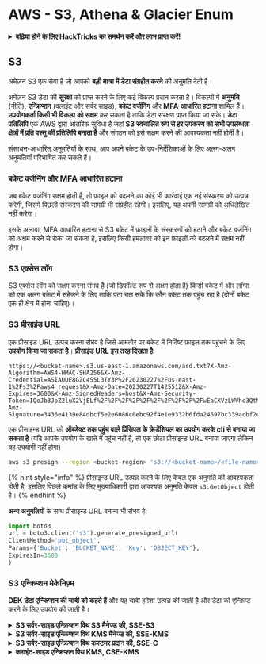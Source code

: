 # AWS - S3, Athena & Glacier Enum

<details>

<summary><strong>बढ़िया होने के लिए HackTricks का समर्थन करें और लाभ प्राप्त करें!</strong></summary>

* यदि आप अपनी कंपनी को **HackTricks में विज्ञापित करना चाहते हैं** या यदि आप **PEASS के नवीनतम संस्करण देखना चाहते हैं या HackTricks को PDF में डाउनलोड करना चाहते हैं** तो [**सदस्यता योजनाएं**](https://github.com/sponsors/carlospolop) देखें!
* [**आधिकारिक PEASS & HackTricks स्वैग**](https://peass.creator-spring.com) प्राप्त करें
* [**The PEASS Family**](https://opensea.io/collection/the-peass-family) की खोज करें, हमारा एकल [**NFTs**](https://opensea.io/collection/the-peass-family) संग्रह
* **💬 [**Discord समूह**](https://discord.gg/hRep4RUj7f) या [**telegram समूह**](https://t.me/peass) में शामिल हों** या **Twitter** 🐦 [**@carlospolopm**](https://twitter.com/carlospolopm)** का पालन करें**.
* **अपने हैकिंग ट्रिक्स साझा करें,** [**HackTricks**](https://github.com/carlospolop/hacktricks) और [**HackTricks Cloud**](https://github.com/carlospolop/hacktricks-cloud) github repos में PR जमा करके।

</details>

## S3

अमेज़न S3 एक सेवा है जो आपको **बड़ी मात्रा में डेटा संग्रहीत करने** की अनुमति देती है।

अमेज़न S3 डेटा की **सुरक्षा** को प्राप्त करने के लिए कई विकल्प प्रदान करता है। विकल्पों में **अनुमति** (नीति), **एन्क्रिप्शन** (क्लाइंट और सर्वर साइड), **बकेट वर्जनिंग** और **MFA** **आधारित हटाना** शामिल हैं। **उपयोगकर्ता किसी भी विकल्प को सक्षम** कर सकता है ताकि डेटा संरक्षण प्राप्त किया जा सके। **डेटा प्रतिलिपि** एक AWS द्वारा आंतरिक सुविधा है जहां **S3 स्वचालित रूप से हर उपकरण को सभी उपलब्धता क्षेत्रों में प्रति वस्तु की प्रतिलिपि बनाता है** और संगठन को इसे सक्षम करने की आवश्यकता नहीं होती है।

संसाधन-आधारित अनुमतियों के साथ, आप अपने बकेट के उप-निर्देशिकाओं के लिए अलग-अलग अनुमतियाँ परिभाषित कर सकते हैं।

### बकेट वर्जनिंग और MFA आधारित हटाना

जब बकेट वर्जनिंग सक्षम होती है, तो फ़ाइल को बदलने का कोई भी कार्रवाई एक नई संस्करण को उत्पन्न करेगी, जिसमें पिछली संस्करण की सामग्री भी संग्रहीत रहेगी। इसलिए, यह अपनी सामग्री को अधिलेखित नहीं करेगा।

इसके अलावा, MFA आधारित हटाना से S3 बकेट में फ़ाइलों के संस्करणों को हटाने और बकेट वर्जनिंग को अक्षम करने से रोका जा सकता है, इसलिए किसी हमलावर को इन फ़ाइलों को बदलने में सक्षम नहीं होगा।

### S3 एक्सेस लॉग

S3 एक्सेस लॉग को सक्षम करना संभव है (जो डिफ़ॉल्ट रूप से अक्षम होता है) किसी बकेट में और लॉग्स को एक अलग बकेट में सहेजने के लिए ताकि पता चल सके कि कौन बकेट तक पहुंच रहा है (दोनों बकेट एक ही क्षेत्र में होना चाहिए)।

### S3 प्रीसाइंड URL

एक प्रीसाइंड URL उत्पन्न करना संभव है जिसे आमतौर पर बकेट में निर्दिष्ट फ़ाइल तक पहुंचने के लिए **उपयोग किया जा सकता है**। **प्रीसाइंड URL इस तरह दिखता है**:
```
https://<bucket-name>.s3.us-east-1.amazonaws.com/asd.txt?X-Amz-Algorithm=AWS4-HMAC-SHA256&X-Amz-Credential=ASIAUUE8GZC4S5L3TY3P%2F20230227%2Fus-east-1%2Fs3%2Faws4_request&X-Amz-Date=20230227T142551Z&X-Amz-Expires=3600&X-Amz-SignedHeaders=host&X-Amz-Security-Token=IQoJb3JpZ2luX2VjELf%2F%2F%2F%2F%2F%2F%2F%2F%2F%2FwEaCXVzLWVhc3QtMSJHMEUCIBhQpdETJO3HKKDk2hjNIrPWwBE8gZaQccZFV3kCpPCWAiEAid3ueDtFFU%2FOQfUpvxYTGO%2BHoS4SWDMUrQAE0pIaB40qggMIYBAAGgwzMTgxNDIxMzg1NTMiDJLI5t7gr2EGxG1Y5CrfAioW0foHIQ074y4gvk0c%2B%2Fmqc7cNWb1njQslQkeePHkseJ3owzc%2FCwkgE0EuZTd4mw0aJciA2XIbJRCLPWTb%2FCBKPnIMJ5aBzIiA2ltsiUNQTTUxYmEgXZoJ6rFYgcodnmWW0Et4Xw59UlHnCDB2bLImxPprriyCzDDCD6nLyp3J8pFF1S8h3ZTJE7XguA8joMs4%2B2B1%2FeOZfuxXKyXPYSKQOOSbQiHUQc%2BFnOfwxleRL16prWk1t7TamvHR%2Bt3UgMn5QWzB3p8FgWwpJ6GjHLkYMJZ379tkimL1tJ7o%2BIod%2FMYrS7LDCifP9d%2FuYOhKWGhaakPuJKJh9fl%2B0vGl7kmApXigROxEWon6ms75laXebltsWwKcKuYca%2BUWu4jVJx%2BWUfI4ofoaGiCSaKALTqwu4QNBRT%2BMoK6h%2BQa7gN7JFGg322lkxRY53x27WMbUE4unn5EmI54T4dWt1%2Bg8ljDS%2BvKfBjqmAWRwuqyfwXa5YC3xxttOr3YVvR6%2BaXpzWtvNJQNnb6v0uI3%2BTtTexZkJpLQYqFcgZLQSxsXWSnf988qvASCIUhAzp2UnS1uqy7QjtD5T73zksYN2aesll7rvB80qIuujG6NOdHnRJ2M5%2FKXXNo1Yd15MtzPuSjRoSB9RSMon5jFu31OrQnA9eCUoawxbB0nHqwK8a43CKBZHhA8RoUAJW%2B48EuFsp3U%3D&X-Amz-Signature=3436e4139e84dbcf5e2e6086c0ebc92f4e1e9332b6fda24697bc339acbf2cdfa
```
एक प्रीसाइन्ड URL को **ऑब्जेक्ट तक पहुंच वाले प्रिंसिपल के क्रेडेंशियल का उपयोग करके cli से बनाया जा सकता है** (यदि आपके उपयोग के खाते में पहुंच नहीं है, तो एक छोटा प्रीसाइन्ड URL बनाया जाएगा लेकिन यह उपयोगी नहीं होगा)
```bash
aws s3 presign --region <bucket-region> 's3://<bucket-name>/<file-name>'
```
{% hint style="info" %}
प्रीसाइन्ड URL उत्पन्न करने के लिए केवल एक अनुमति की आवश्यकता होती है, इसलिए पिछले कमांड के लिए मुख्याधिकारी द्वारा आवश्यक अनुमति केवल `s3:GetObject` होती है।
{% endhint %}

**अन्य अनुमतियों** के साथ प्रीसाइन्ड URL बनाना भी संभव है:
```python
import boto3
url = boto3.client('s3').generate_presigned_url(
ClientMethod='put_object',
Params={'Bucket': 'BUCKET_NAME', 'Key': 'OBJECT_KEY'},
ExpiresIn=3600
)
```
### S3 एन्क्रिप्शन मेकेनिज़्म

**DEK डेटा एन्क्रिप्शन की चाबी को कहते हैं** और यह चाबी हमेशा उत्पन्न की जाती है और डेटा को एन्क्रिप्ट करने के लिए उपयोग की जाती है।

<details>

<summary><strong>S3 सर्वर-साइड एन्क्रिप्शन विथ S3 मैनेज्ड की, SSE-S3</strong></summary>

इस विकल्प के लिए न्यूनतम कॉन्फ़िगरेशन की आवश्यकता होती है और उपयोग किए जाने वाली एन्क्रिप्शन की चाबियों का प्रबंधन AWS द्वारा किया जाता है। आपको बस अपने डेटा को अपलोड करना है और S3 सभी अन्य पहलूओं का प्रबंधन करेगा। S3 खाते में प्रत्येक बकेट को एक बकेट की चाबी सौंपी जाती है।

* एन्क्रिप्शन:
* ऑब्जेक्ट डेटा + बनाया गया प्लेनटेक्स्ट DEK --> एन्क्रिप्टेड डेटा (S3 के अंदर संग्रहीत)
* बनाया गया प्लेनटेक्स्ट DEK + S3 मास्टर की --> एन्क्रिप्टेड DEK (S3 के अंदर संग्रहीत) और प्लेनटेक्स्ट मेमोरी से हटा दिया जाता है
* डिक्रिप्शन:
* एन्क्रिप्टेड DEK + S3 मास्टर की --> प्लेनटेक्स्ट DEK
* प्लेनटेक्स्ट DEK + एन्क्रिप्टेड डेटा --> ऑब्जेक्ट डेटा

कृपया ध्यान दें कि इस मामले में **चाबी AWS द्वारा प्रबंधित की जाती है** (केवल हर 3 साल बदलती है)। यदि आप अपनी खुद की चाबी का उपयोग करते हैं, तो आप चाबी को बदल, अक्षम और पहुँच नियंत्रण लागू कर सकते हैं।

</details>

<details>

<summary><strong>S3 सर्वर-साइड एन्क्रिप्शन विथ KMS मैनेज्ड की, SSE-KMS</strong></summary>

इस विधि का उपयोग करके S3 को कुंजी प्रबंधन सेवा का उपयोग करने की अनुमति होती है ताकि आपके डेटा एन्क्रिप्शन की चाबियाँ उत्पन्न की जा सकें। KMS आपको अपनी कुंजी कैसे प्रबंधित की जाती है की अधिकतम लचीलापन प्रदान करता है। उदाहरण के लिए, आप CMK को अक्षम, बदल और पहुँच नियंत्रण लागू कर सकते हैं, और AWS क्लाउड ट्रेल का उपयोग करके उनके उपयोग के खिलाफ क्रियान्वयन कर सकते हैं।

* एन्क्रिप्शन:
* S3 KMS CMK से डेटा की चाबियाँ अनुरोध करता है
* KMS एक CMK का उपयोग करके DEK प्लेनटेक्स्ट और DEK एन्क्रिप्टेड उत्पन्न करता है और उन्हें S3 को भेजता है
* S3 प्लेनटेक्स्ट कुंजी का उपयोग करके डेटा को एन्क्रिप्ट करता है, एन्क्रिप्टेड डेटा और एन्क्रिप्टेड कुंजी को संग्रहीत करता है और प्लेनटेक्स्ट कुंजी को मेमोरी से हटा देता है
* डिक्रिप्शन:
* S3 ऑब्जेक्ट की एन्क्रिप्टेड डेटा की एन्क्रिप्टेड कुंजी को डिक्रिप्ट करने के लिए KMS से पूछता है
* KMS CMK का उपयोग करके डेटा कुंजी को डिक्रिप्ट करता है और इसे S3 को वापस भेजता है
* S3 ऑब्जेक्ट डेटा को डिक्रिप्ट करता है

</details>

<details>

<summary><strong>S3 सर्वर-साइड एन्क्रिप्शन विथ कस्टमर प्रदान की, SSE-C</strong></summary>

इस विकल्प का उपयोग करने से आप अपनी खुद की मास्टर कुंजी का उपयोग कर सकते हैं जिसे आप पहले से ही AWS के बाहर उपयोग कर रहे हों। फिर S3 को अपने डेटा के साथ भेजा जाएगा, जहां S3 आपके लिए एन्क्रिप्शन करेगा।

* एन्क्रिप्शन:
* उपयोगकर्ता ऑब्जेक्ट डेटा + ग्राहक कुंजी को S3 को भेजता है
* ग्राहक कुंजी का उपयोग डेटा को एन्क्रिप्ट करने के लिए किया जाता है और एन्क्रिप्टेड डेटा संग्रहीत किया जाता है
* भविष्य की कुंजी मान्यता के लिए ग्राहक कुंजी का एक नमकीन HMAC मान संग्रहीत किया जाता है
* ग्राहक कुंजी को मेमोरी से हटा दिया जाता है
* डिक्रिप्शन:
* उपयोगकर्ता ग्राहक कुंजी भेजता है
* कुंजी को संग्रहीत HMAC मान के खिलाफ मान्यता की जाती है
* ग्राहक द्वारा प्रदान की गई कुंजी का उपयोग डेटा को डिक्रिप्ट करने के लिए किया जाता है

</details>

<details>

<summary><strong>क्लाइंट-साइड एन्क्रिप्शन विथ KMS, CSE-KMS</strong></summary>

SSE-KMS की तरह, इसमें भी कुंजी प्रबंधन सेवा का उपयोग करके डेटा एन्क्रिप्शन की चाबियाँ उत्पन्न की जाती है। हालांकि, इस बार KMS को साइड क्लाइंट के माध्यम से बुलाया जाता है न कि S3 के माध्यम से। एन्क्रिप्शन फिर क्लाइंट-साइड प
```bash
# Get buckets ACLs
aws s3api get-bucket-acl --bucket <bucket-name>
aws s3api get-object-acl --bucket <bucket-name> --key flag

# Get policy
aws s3api get-bucket-policy --bucket <bucket-name>
aws s3api get-bucket-policy-status --bucket <bucket-name> #if it's public

# list S3 buckets associated with a profile
aws s3 ls
aws s3api list-buckets

# list content of bucket (no creds)
aws s3 ls s3://bucket-name --no-sign-request
aws s3 ls s3://bucket-name --recursive

# list content of bucket (with creds)
aws s3 ls s3://bucket-name
aws s3api list-objects-v2 --bucket <bucket-name>
aws s3api list-objects --bucket <bucket-name>
aws s3api list-object-versions --bucket <bucket-name>

# copy local folder to S3
aws s3 cp MyFolder s3://bucket-name --recursive

# delete
aws s3 rb s3://bucket-name –-force

# download a whole S3 bucket
aws s3 sync s3://<bucket>/ .

# move S3 bucket to different location
aws s3 sync s3://oldbucket s3://newbucket --source-region us-west-1

# list the sizes of an S3 bucket and its contents
aws s3api list-objects --bucket BUCKETNAME --output json --query "[sum(Contents[].Size), length(Contents[])]"

# Update Bucket policy
aws s3api put-bucket-policy --policy file:///root/policy.json --bucket <bucket-name>
##JSON policy example
{
"Id": "Policy1568185116930",
"Version": "2012-10-17",
"Statement": [
{
"Sid": "Stmt1568184932403",
"Action": [
"s3:ListBucket"
],
"Effect": "Allow",
"Resource": "arn:aws:s3:::welcome",
"Principal": "*"
},
{
"Sid": "Stmt1568185007451",
"Action": [
"s3:GetObject"
],
"Effect": "Allow",
"Resource": "arn:aws:s3:::welcome/*",
"Principal": "*"
}
]
}

# Update bucket ACL
aws s3api get-bucket-acl --bucket <bucket-name> # Way 1 to get the ACL
aws s3api put-bucket-acl --bucket <bucket-name> --access-control-policy file://acl.json

aws s3api get-object-acl --bucket <bucekt-name> --key flag #Way 2 to get the ACL
aws s3api put-object-acl --bucket <bucket-name> --key flag --access-control-policy file://objacl.json

##JSON ACL example
## Make sure to modify the Owner’s displayName and ID according to the Object ACL you retrieved.
{
"Owner": {
"DisplayName": "<DisplayName>",
"ID": "<ID>"
},
"Grants": [
{
"Grantee": {
"Type": "Group",
"URI": "http://acs.amazonaws.com/groups/global/AuthenticatedUsers"
},
"Permission": "FULL_CONTROL"
}
]
}
## An ACL should give you the permission WRITE_ACP to be able to put a new ACL
```
### द्विपक्षीय स्टैक <a href="#dual-stack-endpoints-description" id="dual-stack-endpoints-description"></a>

आप एक द्विपक्षीय स्टैक एंडपॉइंट के माध्यम से एक एस 3 बकेट तक पहुंच सकते हैं, वर्चुअल होस्टेड-स्टाइल या पाथ-स्टाइल एंडपॉइंट नाम का उपयोग करके। ये एस 3 तक पहुंचने के लिए IPv6 के माध्यम से उपयोगी होते हैं।

द्विपक्षीय स्टैक एंडपॉइंट का उपयोग निम्नलिखित संयोजन का करते हैं:

* `bucketname.s3.dualstack.aws-region.amazonaws.com`
* `s3.dualstack.aws-region.amazonaws.com/bucketname`

### Privesc

निम्नलिखित पृष्ठ पर आप देख सकते हैं कि कैसे **S3 अनुमतियों का दुरुपयोग करके प्रिविलेज बढ़ाएं**:

{% content-ref url="../../aws-security/aws-privilege-escalation/aws-s3-privesc.md" %}
[aws-s3-privesc.md](../../aws-security/aws-privilege-escalation/aws-s3-privesc.md)
{% endcontent-ref %}

### अनवैधिक पहुंच

{% content-ref url="../../aws-security/aws-unauthenticated-enum-access/aws-s3-unauthenticated-enum.md" %}
[aws-s3-unauthenticated-enum.md](../../aws-security/aws-unauthenticated-enum-access/aws-s3-unauthenticated-enum.md)
{% endcontent-ref %}

### S3 पोस्ट एक्सप्लोइटेशन

{% content-ref url="../aws-post-exploitation/aws-s3-post-exploitation.md" %}
[aws-s3-post-exploitation.md](../aws-post-exploitation/aws-s3-post-exploitation.md)
{% endcontent-ref %}

### स्थिरता

{% content-ref url="../aws-persistence/aws-s3-persistence.md" %}
[aws-s3-persistence.md](../aws-persistence/aws-s3-persistence.md)
{% endcontent-ref %}

## अन्य S3 दुर्बलताएं

### S3 HTTP कैश पॉइजनिंग समस्या <a href="#heading-s3-http-desync-cache-poisoning-issue" id="heading-s3-http-desync-cache-poisoning-issue"></a>

[**इस शोध के अनुसार**](https://rafa.hashnode.dev/exploiting-http-parsers-inconsistencies#heading-s3-http-desync-cache-poisoning-issue), किसी भी बकेट के प्रतिक्रिया को ऐसे कैश किया जा सकता था जैसे यह किसी अलग बकेट का हिस्सा है। इसका दुरुपयोग करके यह बदला जा सकता था, उदाहरण के लिए जावास्क्रिप्ट फ़ाइल प्रतिक्रियाएँ और S3 का उपयोग करके स्थिर कोड संग्रह को क्षति पहुंचा सकता था।

## अमेज़न अथेना

अमेज़न अथेना एक इंटरैक्टिव क्वेरी सेवा है जो अमेज़न सिम्पल स्टोरेज सेवा (अमेज़न S3) का उपयोग करके मानक SQL का उपयोग करके डेटा का विश्लेषण करना आसान बनाती है।

आपको निम्नलिखित ढंग से एक संबंधित डीबी टेबल तैयार करनी होगी जिसमें निगरानी की जाने वाली S3 बकेट में दिखने वाली सामग्री का स्वरूप होगा। और फिर, अमेज़न अथेना लॉग्स से डीबी को पूर्ण करने के लिए सक्षम होगी, ताकि आप इसे क्वेरी कर सकें।

अमेज़न अथेना **पहले से एन्क्रिप्ट किए गए S3 डेटा को क्वेरी करने की क्षमता समर्थित करती है** और यदि ऐसा कॉन्फ़िगर किया गया है, तो **अथेना क्वेरी के परिणामों को भी एन्क्रिप्ट कर सकती है जो फिर S3 में संग्रहित किए जा सकते हैं**।

**इन परिणामों के एन्क्रिप्शन को अंतर्निहित क्वेरी किए गए S3 डेटा से अलग होता है**, इसका अर्थ है कि यदि S3 डेटा एन्क्रिप्ट नहीं है, तो क्वेरी किए गए परिणामों को भी एन्क्रिप्ट किया जा सकता है। एक कुछ बातें जिनके बारे में जागरूक रहना चाहिए है, वह यह है कि अमेज़न अथेना केवल उन डेटा का समर्थन करता है जिसे निम्नलिखित S3 एन्क्रिप्शन विधियों, SSE-S3, SSE-KMS और CSE-KMS के साथ **एन्क्रिप्ट किया गया है**।

SSE-C और CSE-E का समर्थन नहीं है। इसके अलावा, यह महत्वपूर्ण है कि अमेज़न अथेना केवल उन एन्क्रिप्टेड ऑब्जेक्ट्स के खिलाफ क्वेरी चलाएगा जो क्वेरी इसके खुद क्षेत्र में हैं। यदि आपको KMS का उपयोग करके एन्क्रिप्ट किए गए S3 डेटा क्वेरी करने की आवश्यकता है, तो अथेना उपयोगकर्ता को क्वेरी करने की अनुमति देने के लिए विशेष अनुमतियाँ आवश्यक होती हैं।

### जाँच
```bash
# Get catalogs
aws athena list-data-catalogs

# Get databases inside catalog
aws athena list-databases --catalog-name <catalog-name>
aws athena list-table-metadata --catalog-name <catalog-name> --database-name <db-name>

# Get query executions, queries and results
aws athena list-query-executions
aws athena get-query-execution --query-execution-id <id> # Get query and meta of results
aws athena get-query-results --query-execution-id <id> # This will rerun the query and get the results

# Get workgroups & Prepared statements
aws athena list-work-groups
aws athena list-prepared-statements --work-group <wg-name>
aws athena get-prepared-statement --statement-name <name> --work-group <wg-name>

# Run query
aws athena start-query-execution --query-string <query>
```
## संदर्भ

* [https://cloudsecdocs.com/aws/defensive/tooling/cli/#s3](https://cloudsecdocs.com/aws/defensive/tooling/cli/#s3)
* [https://hackingthe.cloud/aws/post\_exploitation/s3\_acl\_persistence/](https://hackingthe.cloud/aws/post\_exploitation/s3\_acl\_persistence/)
* [https://docs.aws.amazon.com/AmazonS3/latest/userguide/dual-stack-endpoints.html](https://docs.aws.amazon.com/AmazonS3/latest/userguide/dual-stack-endpoints.html)

<details>

<summary><strong>हैकट्रिक्स का समर्थन करें और लाभ प्राप्त करें!</strong></summary>

* यदि आप अपनी कंपनी को **हैकट्रिक्स में विज्ञापित** देखना चाहते हैं या यदि आप **PEASS के नवीनतम संस्करण को देखना चाहते हैं या HackTricks को PDF में डाउनलोड करना चाहते हैं** तो [**सदस्यता योजनाएं**](https://github.com/sponsors/carlospolop) देखें!
* [**आधिकारिक PEASS और HackTricks स्वैग**](https://peass.creator-spring.com) प्राप्त करें
* [**The PEASS Family**](https://opensea.io/collection/the-peass-family) का खोज करें, हमारा विशेष [**NFTs**](https://opensea.io/collection/the-peass-family) संग्रह
* **💬 [**Discord समूह**](https://discord.gg/hRep4RUj7f) या [**टेलीग्राम समूह**](https://t.me/peass) में शामिल हों या मुझे **ट्विटर** 🐦 [**@carlospolopm**](https://twitter.com/carlospolopm)** का** **अनुसरण** करें।**
* **अपने हैकिंग ट्रिक्स साझा करें,** [**HackTricks**](https://github.com/carlospolop/hacktricks) **और** [**HackTricks Cloud**](https://github.com/carlospolop/hacktricks-cloud) **github repos में PR जमा करके।**

</details>
